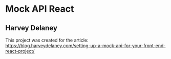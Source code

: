 # Mock API React

## Harvey Delaney

This project was created for the article: https://blog.harveydelaney.com/setting-up-a-mock-api-for-your-front-end-react-project/